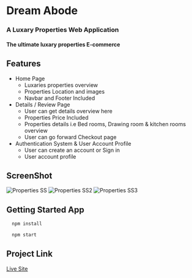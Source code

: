 # Dream Abode

### A Luxary Properties Web Application

#### The ultimate luxary properties E-commerce

## Features

- Home Page
  - Luxaries properties overview
  - Properties Location and images
  - Navbar and Footer Included
- Details / Review Page
  - User can get details overview here
  - Properties Price Included
  - Properties details i.e Bed rooms, Drawing room & kitchen rooms overview
  - User can go forward Checkout page
- Authentication System & User Account Profile
  - User can create an account or Sign in
  - User account profile

## ScreenShot

<!-- imgages -->

![Properties SS](https://res.cloudinary.com/dxvzhnyuo/image/upload/v1622356955/ss1_udqloh.png)
![Properties SS2](https://res.cloudinary.com/dxvzhnyuo/image/upload/v1622357925/SS2_yvv9yu.png)
![Properties SS3](https://res.cloudinary.com/dxvzhnyuo/image/upload/v1622358028/SS3_ck319q.png)

## Getting Started App

<!-- Code -->

```bash
  npm install

  npm start
```

## Project Link

<!-- Links -->

[Live Site](https://dream-abode.web.app/)

